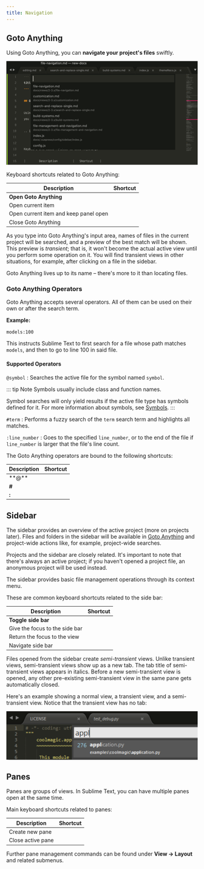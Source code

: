 ```yaml
---
title: Navigation
---
```


## Goto Anything

Using Goto Anything,
you can **navigate your project's files** swiftly.

![Goto Anything](../images/2_3-goto.png)

Keyboard shortcuts related to Goto Anything:

| Description                           | Shortcut               |
| ------------------------------------- | ---------------------- |
| **Open Goto Anything**                | <Key key="Ctrl + P" /> |
| Open current item                     | <Key key="Enter" />    |
| Open current item and keep panel open | <Key key="→" />        |
| Close Goto Anything                   | <Key key="Esc" />      |

As you type into Goto Anything's input area,
names of files in the current project
will be searched,
and a preview of the best match
will be shown.
This preview is *transient*;
that is, it won't become the actual active view
until you perform some operation on it.
You will find transient views in other situations,
for example, after clicking on a file in the sidebar.

Goto Anything lives up to its name –
there's more to it than locating files.


### Goto Anything Operators

Goto Anything accepts several operators.
All of them can be used
on their own or after the search term.

**Example:**

```
models:100
```

This instructs Sublime Text
to first search for a file
whose path matches `models`,
and then to go to line 100 in said file.


#### Supported Operators

`@symbol`
: Searches  the active file
  for the symbol named `symbol`.

  ::: tip Note
  Symbols usually include class and function names.

  Symbol searches will only yield results
  if the active file type
  has symbols defined for it.
  For more information about symbols,
  see [Symbols](/reference/symbols.md).
  :::

`#term`
: Performs a fuzzy search of the `term` search term
  and highlights all matches.

`:line_number`
: Goes to the specified `line_number`,
  or to the end of the file
  if `line_number` is larger
  that the file's line count.

The Goto Anything operators
are bound to the following shortcuts:

| Description | Shortcut               |
| ----------- | ---------------------- |
| \*\*@\*\*   | <Key key="Ctrl + R" /> |
| **\#**      | <Key key="Ctrl + ;" /> |
| **:**       | <Key key="Ctrl + G" /> |


## Sidebar

The sidebar provides an overview
of the active project
(more on projects later).
Files and folders in the sidebar
will be available in [Goto Anything](#goto-anything)
and project-wide actions
like, for example, project-wide searches.

<!-- TODO: maybe say "Find in Files" instead. -->

Projects and the sidebar are closely related.
It's important to note
that there's always an active project;
if you haven't opened a project file,
an anonymous project will be used instead.

The sidebar provides basic file management operations
through its context menu.

These are common keyboard shortcuts
related to the side bar:

| Description                    | Shortcut                                      |
| ------------------------------ | --------------------------------------------- |
| **Toggle side bar**            | <Key key="Ctrl + K" /> <Key key="Ctrl + B" /> |
| Give the focus to the side bar | <Key key="Ctrl + 0" />                        |
| Return the focus to the view   | <Key key="Esc" />                             |
| Navigate side bar              | <Key key="Arrow keys" />                      |

Files opened from the sidebar
create *semi-transient* views.
Unlike transient views, semi-transient views
show up as a new tab.
The tab title of semi-transient views appears in italics.
Before a new semi-transient view is opened,
any other pre-existing semi-transient view in the same pane
gets automatically closed.

Here's an example showing a normal view, a transient view,
and a semi-transient view.
Notice that the transient view has no tab:

![Goto Anything - Transient Views](../images/2_3-goto-details.png)


## Panes

Panes are groups of views.
In Sublime Text, you can have
multiple panes open at the same time.

Main keyboard shortcuts related
to panes:

| Description       | Shortcut                                  |
| ----------------- | ----------------------------------------- |
| Create new pane   | <Key key="Ctrl+K" /> <Key key="Ctrl+↑" /> |
| Close active pane | <Key key="Ctrl+K" /> <Key key="Ctrl+↓" /> |

Further pane management commands
can be found under **View → Layout**
and related submenus.
